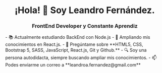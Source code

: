 <h1 align="center">¡Hola! 👋 Soy Leandro Fernández.</h1>
<h3 align="center">FrontEnd Developer y Constante Aprendiz </h3>
- 📚 Actualmente estudiando BackEnd con Node.js 
- 🌱 Ampliando mis conocimientos en React.js.
- 💬 Pregúntame sobre **HTML5, CSS, Bootstrap 5, SASS, JavaScript, React.js, Git y Github.**
- 🔍 Soy una persona autodidacta, siempre buscando ampliar mis conocimientos.
- 📫 Podes enviarme un correo a **leandroa.fernandez@gmail.com**
